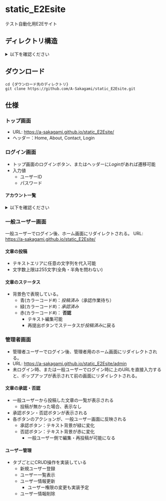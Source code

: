 # static_E2Esite
テスト自動化用E2Eサイト

## ディレクトリ構造

<details><summary>以下を確認ください</summary>
<p>.github</p>
<p>archetypes</p>
<p><strike>assets</strike></p>
<p>content</p>
<p><strike>data</strike></p>
<p><strike>i18n</strike></p>
<p><strike>layouts</strike></p>
<p>public</p>
<p>static</p>
<p><strike>themes</strike></p>
<p>.gitignore</p>
<p>.hugo_build.lock</p>
<p>.nojekyll</p>
<p>config.toml</p>
<p>LICENSE</p>
<p>README.md</p>
</details>

## ダウンロード
```shell
cd {ダウンロード先のディレクトリ}
git clone https://github.com/A-Sakagami/static_E2Esite.git
```

## 仕様
### トップ画面

- URL: https://a-sakagami.github.io/static_E2Esite/
- ヘッダー：Home, About, Contact, Login

### ログイン画面
- トップ画面のログインボタン、またはヘッダーに*Login*があれば遷移可能
- 入力値
    - ユーザーID
    - パスワード
   
#### アカウント一覧

<details><summary>以下を確認ください</summary>

- userType: admin, username: admin, password: adminpass1234
- userType: user, username: user, password: userpass1234

</details>

### 一般ユーザー画面

一般ユーザーでログイン後、ホーム画面にリダイレクトされる。
URL: https://a-sakagami.github.io/static_E2Esite/

#### 文章の投稿

- テキストエリアに任意の文字列を代入可能
- 文字数上限は255文字(全角・半角を問わない)

#### 文章のステータス

- 背景色で表現している。
    - 青(カラーコード#)：*投稿済み*（承認作業待ち）
    - 緑(カラーコード#)：*承認済み*
    - 赤(カラーコード#)： **否認**
        - テキスト編集可能
        - 再提出ボタンでステータスが*投稿済み*に戻る

### 管理者画面

- 管理者ユーザーでログイン後、管理者用のホーム画面にリダイレクトされる。
- URL: https://a-sakagami.github.io/static_E2Esite/admin
- 未ログイン時、または一般ユーザーでログイン時に上のURLを直接入力すると、ポップアップが表示されて前の画面にリダイレクトされる。

#### 文章の承認・否認

- 一般ユーザーから投稿した文章の一覧が表示される
    - 投稿が無かった場合、表示なし
- 承認ボタン・否認ボタンが表示される
- 各ボタンのアクションが、一般ユーザー画面に反映される
    - 承認ボタン：テキスト背景が緑に変化
    - 否認ボタン：テキスト背景が赤に変化
        - 一般ユーザー側で編集・再投稿が可能になる

#### ユーザー管理

- タブごとにCRUD操作を実装している
    - 新規ユーザー登録
    - ユーザー一覧表示
    - ユーザー情報更新
        - ユーザー権限の変更も実装予定
    - ユーザー情報削除
